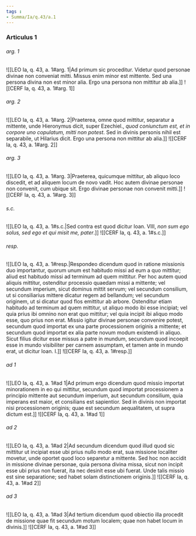 ```yaml
---
tags : 
- Summa/Ia/q.43/a.1
---
```


### Articulus 1

###### arg. 1
![[LEO Ia, q. 43, a. 1#arg. 1|Ad primum sic proceditur. Videtur quod personae divinae non conveniat mitti. Missus enim minor est mittente. Sed una persona divina non est minor alia. Ergo una persona non mittitur ab alia.]]
![[CERF Ia, q. 43, a. 1#arg. 1]]

###### arg. 2
![[LEO Ia, q. 43, a. 1#arg. 2|Praeterea, omne quod mittitur, separatur a mittente, unde Hieronymus dicit, super Ezechiel., *quod coniunctum est, et in corpore uno copulatum, mitti non potest*. Sed in divinis personis nihil est separabile, ut Hilarius dicit. Ergo una persona non mittitur ab alia.]]
![[CERF Ia, q. 43, a. 1#arg. 2]]

###### arg. 3
![[LEO Ia, q. 43, a. 1#arg. 3|Praeterea, quicumque mittitur, ab aliquo loco discedit, et ad aliquem locum de novo vadit. Hoc autem divinae personae non convenit, cum ubique sit. Ergo divinae personae non convenit mitti.]]
![[CERF Ia, q. 43, a. 1#arg. 3]]

###### s.c.
![[LEO Ia, q. 43, a. 1#s.c.|Sed contra est quod dicitur Ioan. VIII, *non sum ego solus, sed ego et qui misit me, pater*.]]
![[CERF Ia, q. 43, a. 1#s.c.]]

###### resp.
![[LEO Ia, q. 43, a. 1#resp.|Respondeo dicendum quod in ratione missionis duo importantur, quorum unum est habitudo missi ad eum a quo mittitur; aliud est habitudo missi ad terminum ad quem mittitur. Per hoc autem quod aliquis mittitur, ostenditur processio quaedam missi a mittente; vel secundum imperium, sicut dominus mittit servum; vel secundum consilium, ut si consiliarius mittere dicatur regem ad bellandum; vel secundum originem, ut si dicatur quod flos emittitur ab arbore. Ostenditur etiam habitudo ad terminum ad quem mittitur, ut aliquo modo ibi esse incipiat; vel quia prius ibi omnino non erat quo mittitur; vel quia incipit ibi aliquo modo esse, quo prius non erat. Missio igitur divinae personae convenire potest, secundum quod importat ex una parte processionem originis a mittente; et secundum quod importat ex alia parte novum modum existendi in aliquo. Sicut filius dicitur esse missus a patre in mundum, secundum quod incoepit esse in mundo visibiliter per carnem assumptam, et tamen ante in mundo erat, ut dicitur Ioan. I.]]
![[CERF Ia, q. 43, a. 1#resp.]]

###### ad 1
![[LEO Ia, q. 43, a. 1#ad 1|Ad primum ergo dicendum quod missio importat minorationem in eo qui mittitur, secundum quod importat processionem a principio mittente aut secundum imperium, aut secundum consilium, quia imperans est maior, et consilians est sapientior. Sed in divinis non importat nisi processionem originis; quae est secundum aequalitatem, ut supra dictum est.]]
![[CERF Ia, q. 43, a. 1#ad 1]]

###### ad 2
![[LEO Ia, q. 43, a. 1#ad 2|Ad secundum dicendum quod illud quod sic mittitur ut incipiat esse ubi prius nullo modo erat, sua missione localiter movetur, unde oportet quod loco separetur a mittente. Sed hoc non accidit in missione divinae personae, quia persona divina missa, sicut non incipit esse ubi prius non fuerat, ita nec desinit esse ubi fuerat. Unde talis missio est sine separatione; sed habet solam distinctionem originis.]]
![[CERF Ia, q. 43, a. 1#ad 2]]

###### ad 3
![[LEO Ia, q. 43, a. 1#ad 3|Ad tertium dicendum quod obiectio illa procedit de missione quae fit secundum motum localem; quae non habet locum in divinis.]]
![[CERF Ia, q. 43, a. 1#ad 3]]

